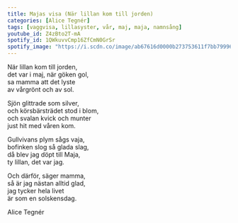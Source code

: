```yaml
---
title: Majas visa (När lillan kom till jorden)
categories: [Alice Tegnér]
tags: [vaggvisa, lillasyster, vår, maj, maja, namnsång]
youtube_id: Z4zBto2T-mA
spotify_id: 1QWkuvvCmp16ZfCmN0GrSr
spotify_image: "https://i.scdn.co/image/ab67616d0000b273753611f7bb799963244d0f6f"
---
```


När lillan kom till jorden,  
det var i maj, när göken gol,  
sa mamma att det lyste  
av vårgrönt och av sol.  
  
Sjön glittrade som silver,  
och körsbärsträdet stod i blom,  
och svalan kvick och munter  
just hit med våren kom.  
  
Gullvivans plym sågs vaja,  
bofinken slog så glada slag,  
då blev jag döpt till Maja,  
ty lillan, det var jag.  
  
Och därför, säger mamma,  
så är jag nästan alltid glad,  
jag tycker hela livet  
är som en solskensdag.


Alice Tegnér
